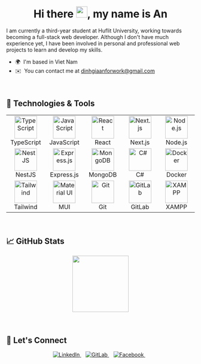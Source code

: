 <div align="center">
  <h1>Hi there <img src="https://media.giphy.com/media/hvRJCLFzcasrR4ia7z/giphy.gif" width="30px"/>, my name is An</h1>
</div>

I am currently a third-year student at Huflit University, working towards becoming a full-stack web developer. Although I don't have much experience yet, I have been involved in personal and professional web projects to learn and develop my skills.
* 🌍  I'm based in Viet Nam
* ✉️  You can contact me at [dinhgiaanforwork@gmail.com](mailto:dinhgiaanforwork@gmail.com)

<br/>

## 💼 Technologies & Tools

<div align="center">
  <table border="0" align="center">
  <tr border="0">
    <td width="90" align="center">
      <img src="https://profilinator.rishav.dev/skills-assets/typescript-original.svg" width="60" height="60" alt="TypeScript" />
      <br>TypeScript
    </td>
    <td width="90" align="center">
      <img src="https://profilinator.rishav.dev/skills-assets/javascript-original.svg" width="60" height="60" alt="JavaScript" />
      <br>JavaScript
    </td>
    <td width="90" align="center">
      <img src="https://profilinator.rishav.dev/skills-assets/react-original-wordmark.svg" width="60" height="60" alt="React" />
      <br>React
    </td>
    <td width="90" align="center">
      <img src="https://profilinator.rishav.dev/skills-assets/nextjs.png" width="60" height="60" alt="Next.js" />
      <br>Next.js
    </td>
    <td width="90" align="center">
      <img src="https://profilinator.rishav.dev/skills-assets/nodejs-original-wordmark.svg" width="60" height="60" alt="Node.js" />
      <br>Node.js
    </td>
  </tr>

  <tr border="0">
    <td width="90" align="center">
      <img src="https://profilinator.rishav.dev/skills-assets/nestjs.svg" width="60" height="60" alt="NestJS" />
      <br>NestJS
    </td>
    <td width="90" align="center">
      <img src="https://profilinator.rishav.dev/skills-assets/express-original-wordmark.svg" width="60" height="60" alt="Express.js" />
      <br>Express.js
    </td>
    <td width="90" align="center">
      <img src="https://profilinator.rishav.dev/skills-assets/mongodb-original-wordmark.svg" width="60" height="60" alt="MongoDB" />
      <br>MongoDB
    </td>
    <td width="90" align="center">
      <img src="https://profilinator.rishav.dev/skills-assets/csharp-original.svg" width="60" height="60" alt="C#" />
      <br>C#
    </td>
    <td width="90" align="center">
      <img src="https://profilinator.rishav.dev/skills-assets/docker-original-wordmark.svg" width="60" height="60" alt="Docker" />
      <br>Docker
    </td>
  </tr>

  <tr border="0">
    <td width="90" align="center">
      <img src="https://profilinator.rishav.dev/skills-assets/tailwindcss.svg" width="60" height="60" alt="Tailwind" />
      <br>Tailwind
    </td>
    <td width="90" align="center">
      <img src="https://profilinator.rishav.dev/skills-assets/mui.png" width="60" height="60" alt="Material UI" />
      <br>MUI
    </td>
    <td width="90" align="center">
      <img src="https://profilinator.rishav.dev/skills-assets/git-scm-icon.svg" width="60" height="60" alt="Git" />
      <br>Git
    </td>
    <td width="90" align="center">
      <img src="https://profilinator.rishav.dev/skills-assets/gitlab.svg" width="60" height="60" alt="GitLab" />
      <br>GitLab
    </td>
    <td width="90" align="center">
      <img src="https://profilinator.rishav.dev/skills-assets/xampp.png" width="60" height="60" alt="XAMPP" />
      <br>XAMPP
    </td>
  </tr>
  </table>
</div>

<br/>

## 📈 GitHub Stats

<div align="center">
  <img height="150em" src="https://github-readme-stats.vercel.app/api/top-langs/?username=dinhgiaandev&layout=compact&theme=tokyonight&hide_border=true&bg_color=0D1117&title_color=58A6FF&text_color=8B949E&icon_color=58A6FF" />
  
  <br/>
  <br/>
  
</div>

<br/>

## 🤝 Let's Connect

<div align="center">
  <a href="https://linkedin.com/in/dinhgiaan" target="_blank">
    <img src="https://img.shields.io/badge/LinkedIn-0A66C2?style=for-the-badge&logo=linkedin&logoColor=white" alt="LinkedIn" />
  </a>&nbsp;&nbsp;
  <a href="https://gitlab.com/dinhgiaandev" target="_blank">
    <img src="https://img.shields.io/badge/GitLab-FC6D26?style=for-the-badge&logo=gitlab&logoColor=white" alt="GitLab" />
  </a>&nbsp;&nbsp;
  <a href="https://www.facebook.com/dgiaan04" target="_blank">
    <img src="https://img.shields.io/badge/Facebook-1877F2?style=for-the-badge&logo=facebook&logoColor=white" alt="Facebook" />
  </a>&nbsp;&nbsp;
</div>
